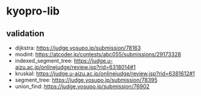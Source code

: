 # kyopro-lib
## validation
* dijkstra: https://judge.yosupo.jp/submission/78163
* modint: https://atcoder.jp/contests/abc055/submissions/29173328
* indexed_segment_tree: https://judge.u-aizu.ac.jp/onlinejudge/review.jsp?rid=6318014#1
* kruskal: https://judge.u-aizu.ac.jp/onlinejudge/review.jsp?rid=6381612#1
* segment_tree: https://judge.yosupo.jp/submission/78395
* union_find: https://judge.yosupo.jp/submission/76902